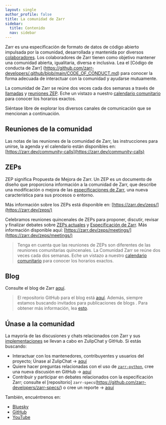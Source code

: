 ```yaml
---
layout: single
author_profile: false
title: La comunidad de Zarr
sidebar:
  title: Contenido
  nav: sidebar
---
```


Zarr es una especificación de formato de datos de código abierto impulsada por la comunidad, desarrollada y mantenida por diversos [colaboradores](https://github.com/orgs/zarr-developers/teams). Los colaboradores de Zarr tienen como objetivo mantener una comunidad abierta, igualitaria, diversa e inclusiva. Lea el [Código de conducta de Zarr] (https://github.com/zarr-developers/.github/blob/main/CODE_OF_CONDUCT.md) para conocer la forma adecuada de interactuar con la comunidad y ayudarse mutuamente.

La comunidad de Zarr se reúne dos veces cada dos semanas a través de [llamadas](https://zarr.dev/community-calls) y [reuniones ZEP](https://zarr.dev/zeps/meetings/). Eche un vistazo a nuestro [calendario comunitario](https://zarr.dev/community-calls/) para conocer los horarios exactos.

Siéntase libre de explorar los diversos canales de comunicación que se mencionan a continuación.

## Reuniones de la comunidad

Las notas de las reuniones de la comunidad de Zarr, las instrucciones para unirse, la agenda y el calendario están disponibles en: [https://zarr.dev/community-calls](https://zarr.dev/community-calls)

## ZEPs

ZEP significa Propuesta de Mejora de Zarr. Un ZEP es un documento de diseño que proporciona información a la comunidad de Zarr, que describe una modificación o mejora de las [especificaciones de Zarr](https://zarr-specs.readthedocs.io/en/latest/), una nueva característica para sus procesos o entorno.

Más información sobre los ZEPs está disponible en: [https://zarr.dev/zeps/](https://zarr.dev/zeps/)

Celebramos reuniones quincenales de ZEPs para proponer, discutir, revisar y finalizar debates sobre [ZEPs actuales](https://zarr.dev/zeps/draft_zeps/) y [Especificación de Zarr](https://zarr-specs.readthedocs.io/en/latest/specs.html). Más información disponible aquí: [https://zarr.dev/zeps/meetings/](https://zarr.dev/zeps/meetings/)

> Tenga en cuenta que las reuniones de ZEPs son diferentes de las reuniones comunitarias quincenales. La Comunidad Zarr se reúne dos veces cada dos semanas. Eche un vistazo a nuestro [calendario comunitario](https://zarr.dev/community-calls/) para conocer los horarios exactos.

## Blog

Consulte el blog de Zarr [aquí](https://zarr.dev/blog).

> El repositorio GitHub para el blog está [aquí](https://github.com/zarr-developers/blog). Además, siempre estamos buscando invitados para publicaciones de blogs . Para obtener más información, lea [esto](https://github.com/zarr-developers/blog#contribute-to-zarr-blog).

## Únase a la comunidad

La mayoría de las discusiones y chats relacionados con Zarr y sus [implementaciones](https://github.com/zarr-developers/zarr_implementations) se llevan a cabo en ZulipChat y GitHub. Si estás buscando:

- Interactuar con los mantenedores, contribuyentes y usuarios del proyecto; Únase al ZulipChat → [aquí](https://ossci.zulipchat.com/)
- Quiere hacer preguntas relacionadas con el uso de [`zarr-python`](https://github.com/zarr-developers/zarr-python), cree una nueva discusión en GitHub → [aquí](https://github.com/zarr-developers/zarr-python/discussions)
- Contribuir y participar en debates relacionados con la especificación Zarr; consulte el [repositorio] `zarr-specs`(https://github.com/zarr-developers/zarr-specs/) o cree un reporte → [aquí](https://github.com/zarr-developers/zarr-specs/issues)

También, encuéntrenos en:

- [Bluesky](https://bsky.app/profile/zarr.dev)
- [GitHub](https://github.com/zarr-developers)
- [YouTube](https://www.youtube.com/@zarr_dev/playlists)
